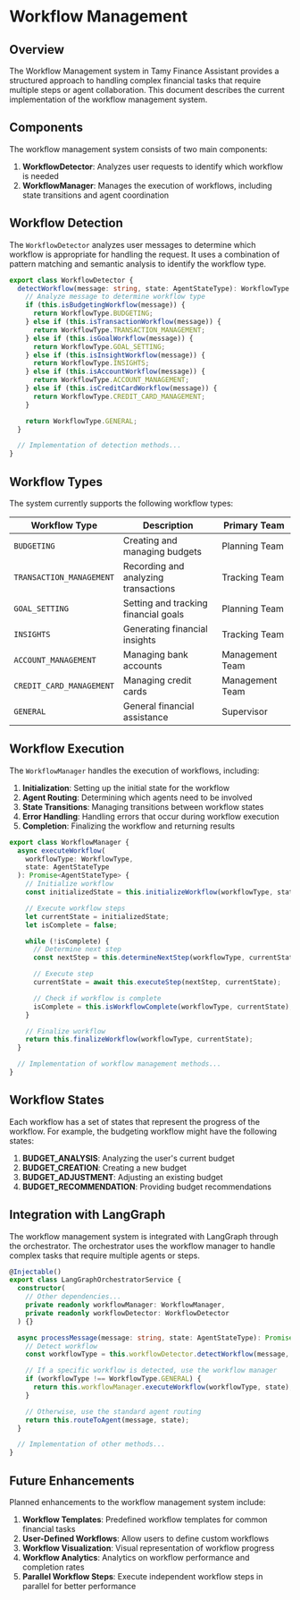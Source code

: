 # Workflow Management

## Overview

The Workflow Management system in Tamy Finance Assistant provides a structured approach to handling complex financial tasks that require multiple steps or agent collaboration. This document describes the current implementation of the workflow management system.

## Components

The workflow management system consists of two main components:

1. **WorkflowDetector**: Analyzes user requests to identify which workflow is needed
2. **WorkflowManager**: Manages the execution of workflows, including state transitions and agent coordination

## Workflow Detection

The `WorkflowDetector` analyzes user messages to determine which workflow is appropriate for handling the request. It uses a combination of pattern matching and semantic analysis to identify the workflow type.

```typescript
export class WorkflowDetector {
  detectWorkflow(message: string, state: AgentStateType): WorkflowType {
    // Analyze message to determine workflow type
    if (this.isBudgetingWorkflow(message)) {
      return WorkflowType.BUDGETING;
    } else if (this.isTransactionWorkflow(message)) {
      return WorkflowType.TRANSACTION_MANAGEMENT;
    } else if (this.isGoalWorkflow(message)) {
      return WorkflowType.GOAL_SETTING;
    } else if (this.isInsightWorkflow(message)) {
      return WorkflowType.INSIGHTS;
    } else if (this.isAccountWorkflow(message)) {
      return WorkflowType.ACCOUNT_MANAGEMENT;
    } else if (this.isCreditCardWorkflow(message)) {
      return WorkflowType.CREDIT_CARD_MANAGEMENT;
    }

    return WorkflowType.GENERAL;
  }

  // Implementation of detection methods...
}
```

## Workflow Types

The system currently supports the following workflow types:

| Workflow Type | Description | Primary Team |
|---------------|-------------|-------------|
| `BUDGETING` | Creating and managing budgets | Planning Team |
| `TRANSACTION_MANAGEMENT` | Recording and analyzing transactions | Tracking Team |
| `GOAL_SETTING` | Setting and tracking financial goals | Planning Team |
| `INSIGHTS` | Generating financial insights | Tracking Team |
| `ACCOUNT_MANAGEMENT` | Managing bank accounts | Management Team |
| `CREDIT_CARD_MANAGEMENT` | Managing credit cards | Management Team |
| `GENERAL` | General financial assistance | Supervisor |

## Workflow Execution

The `WorkflowManager` handles the execution of workflows, including:

1. **Initialization**: Setting up the initial state for the workflow
2. **Agent Routing**: Determining which agents need to be involved
3. **State Transitions**: Managing transitions between workflow states
4. **Error Handling**: Handling errors that occur during workflow execution
5. **Completion**: Finalizing the workflow and returning results

```typescript
export class WorkflowManager {
  async executeWorkflow(
    workflowType: WorkflowType,
    state: AgentStateType
  ): Promise<AgentStateType> {
    // Initialize workflow
    const initializedState = this.initializeWorkflow(workflowType, state);

    // Execute workflow steps
    let currentState = initializedState;
    let isComplete = false;

    while (!isComplete) {
      // Determine next step
      const nextStep = this.determineNextStep(workflowType, currentState);

      // Execute step
      currentState = await this.executeStep(nextStep, currentState);

      // Check if workflow is complete
      isComplete = this.isWorkflowComplete(workflowType, currentState);
    }

    // Finalize workflow
    return this.finalizeWorkflow(workflowType, currentState);
  }

  // Implementation of workflow management methods...
}
```

## Workflow States

Each workflow has a set of states that represent the progress of the workflow. For example, the budgeting workflow might have the following states:

1. **BUDGET_ANALYSIS**: Analyzing the user's current budget
2. **BUDGET_CREATION**: Creating a new budget
3. **BUDGET_ADJUSTMENT**: Adjusting an existing budget
4. **BUDGET_RECOMMENDATION**: Providing budget recommendations

## Integration with LangGraph

The workflow management system is integrated with LangGraph through the orchestrator. The orchestrator uses the workflow manager to handle complex tasks that require multiple agents or steps.

```typescript
@Injectable()
export class LangGraphOrchestratorService {
  constructor(
    // Other dependencies...
    private readonly workflowManager: WorkflowManager,
    private readonly workflowDetector: WorkflowDetector
  ) {}

  async processMessage(message: string, state: AgentStateType): Promise<AgentStateType> {
    // Detect workflow
    const workflowType = this.workflowDetector.detectWorkflow(message, state);

    // If a specific workflow is detected, use the workflow manager
    if (workflowType !== WorkflowType.GENERAL) {
      return this.workflowManager.executeWorkflow(workflowType, state);
    }

    // Otherwise, use the standard agent routing
    return this.routeToAgent(message, state);
  }

  // Implementation of other methods...
}
```

## Future Enhancements

Planned enhancements to the workflow management system include:

1. **Workflow Templates**: Predefined workflow templates for common financial tasks
2. **User-Defined Workflows**: Allow users to define custom workflows
3. **Workflow Visualization**: Visual representation of workflow progress
4. **Workflow Analytics**: Analytics on workflow performance and completion rates
5. **Parallel Workflow Steps**: Execute independent workflow steps in parallel for better performance
